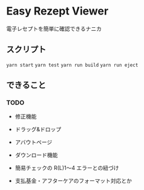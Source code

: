 # Easy Rezept Viewer

電子レセプトを簡単に確認できるナニカ

## スクリプト

`yarn start`
`yarn test`
`yarn run build`
`yarn run eject`

## できること

### TODO

- 修正機能
- ドラッグ&ドロップ
- アバウトページ
- ダウンロード機能

- 簡易チェックの R(L)1〜4 エラーとの紐づけ
- 支払基金・アフターケアのフォーマット対応とか
